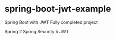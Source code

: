 # spring-boot-jwt-example
Spring Boot with JWT Fully completed project

Spring 2
Spring Security 5 
JWT 


